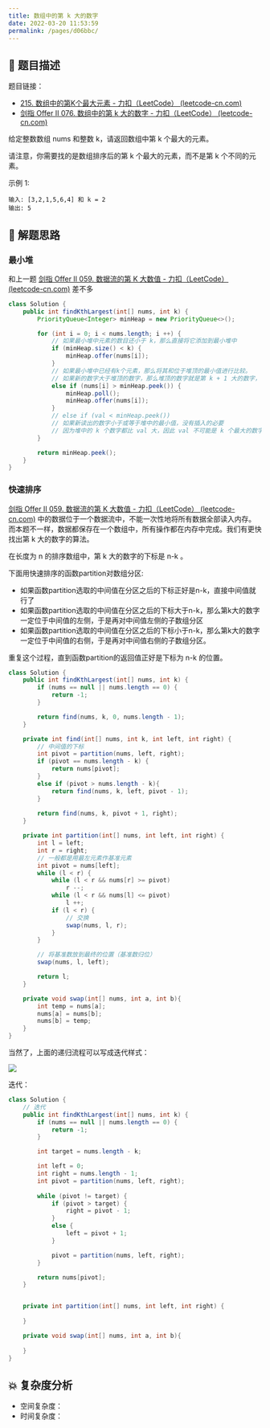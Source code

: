 ```yaml
---
title: 数组中的第 k 大的数字
date: 2022-03-20 11:53:59
permalink: /pages/d06bbc/
---
```


## 📃 题目描述

题目链接：

- [215. 数组中的第K个最大元素 - 力扣（LeetCode） (leetcode-cn.com)](https://leetcode-cn.com/problems/kth-largest-element-in-an-array/)
- [剑指 Offer II 076. 数组中的第 k 大的数字 - 力扣（LeetCode） (leetcode-cn.com)](https://leetcode-cn.com/problems/xx4gT2/)

给定整数数组 nums 和整数 k，请返回数组中第 k 个最大的元素。

请注意，你需要找的是数组排序后的第 k 个最大的元素，而不是第 k 个不同的元素。

示例 1:

```
输入: [3,2,1,5,6,4] 和 k = 2
输出: 5
```

## 🔔 解题思路

### 最小堆

和上一题 [剑指 Offer II 059. 数据流的第 K 大数值 - 力扣（LeetCode） (leetcode-cn.com)](https://leetcode-cn.com/problems/jBjn9C/) 差不多

```java
class Solution {
    public int findKthLargest(int[] nums, int k) {
        PriorityQueue<Integer> minHeap = new PriorityQueue<>();

        for (int i = 0; i < nums.length; i ++) {
            // 如果最小堆中元素的数目还小于 k，那么直接将它添加到最小堆中
            if (minHeap.size() < k) {
                minHeap.offer(nums[i]);
            }
            // 如果最小堆中已经有k个元素，那么将其和位于堆顶的最小值进行比较。
            // 如果新的数字大于堆顶的数字，那么堆顶的数字就是第 k + 1 大的数字，可以将它从堆中删除，并将新的数字添加到堆中，这样堆中保存的仍然是到目前为止从数据流中读出的最大的 k 个数字，此时第 k 大的数字正好位于最小堆的堆顶
            else if (nums[i] > minHeap.peek()) {
                minHeap.poll();
                minHeap.offer(nums[i]);
            }
            // else if (val < minHeap.peek()) 
            // 如果新读出的数字小于或等于堆中的最小值，没有插入的必要
            // 因为堆中的 k 个数字都比 val 大，因此 val 不可能是 k 个最大的数字中的一个
        }

        return minHeap.peek();
    }
}
```



### 快速排序

[剑指 Offer II 059. 数据流的第 K 大数值 - 力扣（LeetCode） (leetcode-cn.com)](https://leetcode-cn.com/problems/jBjn9C/) 中的数据位于一个数据流中，不能一次性地将所有数据全部读入内存。而本题不一样，数据都保存在一个数组中，所有操作都在内存中完成。我们有更快找出第 k 大的数字的算法。

在长度为 n 的排序数组中，第 k 大的数字的下标是 n-k 。

下面用快速排序的函数partition对数组分区:

- 如果函数partition选取的中间值在分区之后的下标正好是n-k，直接中间值就行了
- 如果函数partition选取的中间值在分区之后的下标大于n-k，那么第k大的数字一定位于中间值的左侧，于是再对中间值左侧的子数组分区
- 如果函数partition选取的中间值在分区之后的下标小于n-k，那么第k大的数字一定位于中间值的右侧，于是再对中间值右侧的子数组分区。

重复这个过程，直到函数partition的返回值正好是下标为 n-k 的位置。


```java
class Solution {
    public int findKthLargest(int[] nums, int k) {
        if (nums == null || nums.length == 0) {
            return -1;
        }

        return find(nums, k, 0, nums.length - 1);
    }

    private int find(int[] nums, int k, int left, int right) {
        // 中间值的下标
        int pivot = partition(nums, left, right);
        if (pivot == nums.length - k) {
            return nums[pivot];
        }
        else if (pivot > nums.length - k){
            return find(nums, k, left, pivot - 1);
        }
        
        return find(nums, k, pivot + 1, right);
    }

    private int partition(int[] nums, int left, int right) {
        int l = left;
        int r = right;
        // 一般都是用最左元素作基准元素
        int pivot = nums[left]; 
        while (l < r) {
            while (l < r && nums[r] >= pivot)
                r --;
            while (l < r && nums[l] <= pivot)
                l ++;
            if (l < r) {
                // 交换
                swap(nums, l, r);
            }
        }

        // 将基准数放到最终的位置（基准数归位）
        swap(nums, l, left);

        return l;
    }

    private void swap(int[] nums, int a, int b){
        int temp = nums[a];
        nums[a] = nums[b];
        nums[b] = temp;
    }
}
```

当然了，上面的递归流程可以写成迭代样式：

![](https://gitee.com/veal98/images/raw/master/img/20220313213258.png)

迭代：

```java
class Solution {
    // 迭代
    public int findKthLargest(int[] nums, int k) {
        if (nums == null || nums.length == 0) {
            return -1;
        }

        int target = nums.length - k;

        int left = 0;
        int right = nums.length - 1;
        int pivot = partition(nums, left, right);
        
        while (pivot != target) {
            if (pivot > target) {
                right = pivot - 1;
            }
            else {
                left = pivot + 1;
            }

            pivot = partition(nums, left, right);
        }

        return nums[pivot];
    }


    private int partition(int[] nums, int left, int right) {
        
    }

    private void swap(int[] nums, int a, int b){
        
    }
}
```



## 💥 复杂度分析

- 空间复杂度：
- 时间复杂度：

